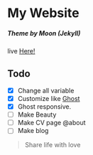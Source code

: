 # My Website
##### Theme by Moon (Jekyll)
live <a href="http://fathoni17.github.io/" target="_blank">Here!</a>

## Todo
- [x] Change all variable
- [x] Customize like [Ghost](http://demo.ghost.io/)
- [x] Ghost responsive.
- [ ] Make Beauty
- [ ] Make CV page @about
- [ ] Make blog

> Share life with love
